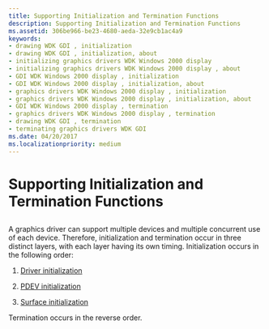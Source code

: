 ```yaml
---
title: Supporting Initialization and Termination Functions
description: Supporting Initialization and Termination Functions
ms.assetid: 306be966-be23-4680-aeda-32e9cb1ac4a9
keywords:
- drawing WDK GDI , initialization
- drawing WDK GDI , initialization, about
- initializing graphics drivers WDK Windows 2000 display
- initializing graphics drivers WDK Windows 2000 display , about
- GDI WDK Windows 2000 display , initialization
- GDI WDK Windows 2000 display , initialization, about
- graphics drivers WDK Windows 2000 display , initialization
- graphics drivers WDK Windows 2000 display , initialization, about
- GDI WDK Windows 2000 display , termination
- graphics drivers WDK Windows 2000 display , termination
- drawing WDK GDI , termination
- terminating graphics drivers WDK GDI
ms.date: 04/20/2017
ms.localizationpriority: medium
---
```


# Supporting Initialization and Termination Functions


## <span id="ddk_supporting_initialization_and_termination_functions_gg"></span><span id="DDK_SUPPORTING_INITIALIZATION_AND_TERMINATION_FUNCTIONS_GG"></span>


A graphics driver can support multiple devices and multiple concurrent use of each device. Therefore, initialization and termination occur in three distinct layers, with each layer having its own timing. Initialization occurs in the following order:

1.  [Driver initialization](driver-initialization-and-cleanup.md)

2.  [PDEV initialization](pdev-initialization-and-cleanup.md)

3.  [Surface initialization](enabling-and-disabling-the-surface.md)

Termination occurs in the reverse order.

 

 






